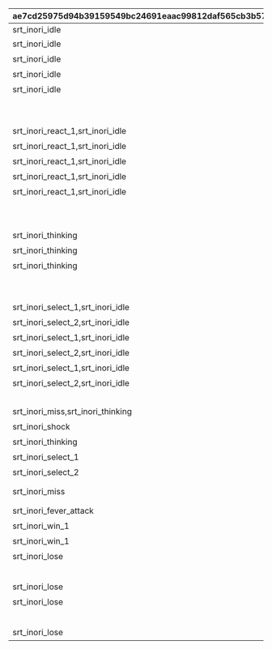 |ae7cd25975d94b39159549bc24691eaac99812daf565cb3b577a809da185cfec|0643173c2e4620d1061c6ae4999654ef576a27fe898c441aa0800585b02d098a|3069b105d0301224cbcd1ab5a524d5dbb93f32a88d66ff0bbcb7fbfffbf22a93|dfc61dfc82920db9eb46a1fea1c15f10e9550447841278f8026e7661ea265b5c|c988e547b0301acedfc020f79d535cfa9a9991bb996b740f554cce2ef1a21b6f|49f751236310f09eaa933c9cd2267c63292a7138e4d5f0d43ba2b5d7503aa79d|8c964d5878deb4829c4ae729eb43a256eb7f2e607faff9c159385754293c5ba3|0848bfd382311b669c03d1f11cba1fe2047afe4a1748e47e5c9f24458a38327d|
| --- | --- | --- | --- | --- | --- | --- | --- |
|srt_inori_idle||srt_dragon_in,srt_dragon_idle|srt_kaya_idle|GAME_START|0|start_000-start_001,start_002/start_003-boss_emote_064-start_004||
|srt_inori_idle|まずはオレの番だな！|srt_dragon_idle|srt_kaya_idle|ENEMY_FIRST|2|||
|srt_inori_idle|「{0}」か\n「{1}」で始まるのは…|srt_dragon_idle|srt_kaya_waiting|ENEMY_TURN1|2|||
|srt_inori_idle|「{0}」か\nうーん、「{1}」で始まる言葉ねえ…|srt_dragon_idle|srt_kaya_waiting|ENEMY_TURN2|2|||
|srt_inori_idle|「{0}」か\nオッケー、次は「{1}」だな|srt_dragon_idle|srt_kaya_waiting|ENEMY_TURN3|2|||
||||srt_kaya_help|ENEMY_HELP|0|sugoyomi_damage_059,sugoyomi_damage_060,sugoyomi_damage_061,sugoyomi_damage_062,sugoyomi_damage_063|srt_homare_help|
||||srt_kaya_flash|ENEMY_FLASH|0|||
|srt_inori_react_1,srt_inori_idle|「{0}」だ！|srt_dragon_react_1,srt_dragon_idle|srt_kaya_select_1,srt_kaya_waiting|ENEMY_SELECT1|2|sugoyomi_damage_055,sugoyomi_damage_056,sugoyomi_damage_057,sugoyomi_damage_058||
|srt_inori_react_1,srt_inori_idle|「{0}」だな！|srt_dragon_react_1,srt_dragon_idle|srt_kaya_select_1,srt_kaya_waiting|ENEMY_SELECT2|2|sugoyomi_damage_055,sugoyomi_damage_056,sugoyomi_damage_057,sugoyomi_damage_058||
|srt_inori_react_1,srt_inori_idle|「{0}」だぜ！|srt_dragon_react_1,srt_dragon_idle|srt_kaya_select_1,srt_kaya_waiting|ENEMY_SELECT3|2|sugoyomi_damage_055,sugoyomi_damage_056,sugoyomi_damage_057,sugoyomi_damage_058||
|srt_inori_react_1,srt_inori_idle|「{0}」ってのはどうだ！|srt_dragon_react_1,srt_dragon_idle|srt_kaya_select_1,srt_kaya_waiting|ENEMY_SELECT_GREAT1|2|sugoyomi_damage_055,sugoyomi_damage_056,sugoyomi_damage_057,sugoyomi_damage_058||
|srt_inori_react_1,srt_inori_idle|へっへーん！「{0}」だ！|srt_dragon_react_1,srt_dragon_idle|srt_kaya_select_1,srt_kaya_waiting|ENEMY_SELECT_GREAT2|2|sugoyomi_damage_055,sugoyomi_damage_056,sugoyomi_damage_057,sugoyomi_damage_058||
|||||ENEMY_SELECT_WAIT|-1|||
||カヤぴぃ、「ん」がついてるですよ……||srt_kaya_shock|ENEMY_SELECT_N|1|out_071||
|srt_inori_thinking|「{0}」ですか\n次は「{1}」で始まる言葉ですね|srt_dragon_thinking|srt_kaya_waiting|PLAYER_TURN1|1|||
|srt_inori_thinking|「{0}」ですか\nうーん、「{1}」で始まる言葉は…|srt_dragon_thinking|srt_kaya_waiting|PLAYER_TURN2|1|||
|srt_inori_thinking|なるほど「{0}」ですね\nふむふむ、「{1}」で始まる言葉は…|srt_dragon_thinking|srt_kaya_waiting|PLAYER_TURN3|1|||
|||||PLAYER_CUTIN_GREAT|1|sugoyomi_cutin_049,sugoyomi_cutin_051,sugoyomi_cutin_053||
|||||PLAYER_CUTIN_PRICONNE|1|sugoyomi_cutin_050,sugoyomi_cutin_052||
|srt_inori_select_1,srt_inori_idle|「{0}」です！|srt_dragon_select_1,srt_dragon_idle|srt_kaya_react_1,srt_kaya_waiting|PLAYER_SELECT1|1|correct_028-correct_029,correct_032/correct_033-boss_emote_067-correct_034,correct_037-correct_038||
|srt_inori_select_2,srt_inori_idle|「{0}」ですね！|srt_dragon_select_2,srt_dragon_idle|srt_kaya_react_2,srt_kaya_waiting|PLAYER_SELECT2|1|correct_030-correct_031,correct_035-correct_036||
|srt_inori_select_1,srt_inori_idle|「{0}」なんてどうです！|srt_dragon_select_1,srt_dragon_idle|srt_kaya_react_1,srt_kaya_waiting|PLAYER_SELECT_GREAT1|1|correct_028-correct_029,correct_032/correct_033-boss_emote_067-correct_034,correct_037-correct_038||
|srt_inori_select_2,srt_inori_idle|ふふ～ん♪「{0}」です！|srt_dragon_select_2,srt_dragon_idle|srt_kaya_react_2,srt_kaya_waiting|PLAYER_SELECT_GREAT2|1|correct_030-correct_031,correct_035-correct_036||
|srt_inori_select_1,srt_inori_idle|ふっふっふ、ずばり\n「{0}」です！|srt_dragon_select_1,srt_dragon_idle|srt_kaya_react_1,srt_kaya_waiting|PLAYER_SELECT_PRECONNE1|1|correct_028-correct_029,correct_032/correct_033-boss_emote_067-correct_034,correct_037-correct_038||
|srt_inori_select_2,srt_inori_idle|ひらめいたです！\n「{0}」ですね！|srt_dragon_select_2,srt_dragon_idle|srt_kaya_react_2,srt_kaya_waiting|PLAYER_SELECT_PRECONNE2|1|correct_030-correct_031,correct_035-correct_036||
|||||PLAYER_SELECT_WAIT|-1|||
|srt_inori_miss,srt_inori_thinking|はうっ！ま、間違ったです…|srt_dragon_miss,srt_dragon_thinking|srt_kaya_react_3,srt_kaya_waiting|PLAYER_MISS|1|mistake_039-mistake_040,mistake_041-mistake_042,mistake_043-mistake_044,mistake_045-mistake_046||
|srt_inori_shock|おいおい、「ん」がついてるじゃねえか……||srt_kaya_react_4|PLAYER_SELECT_N|2|out_070||
|srt_inori_thinking|どんどんいくですよ！|srt_dragon_thinking|srt_kaya_infever|INFEVER|1|rush||
|srt_inori_select_1|「{0}」です！|srt_dragon_select_1||FEVER_SELECT1|1|correct_028-correct_029,correct_037-correct_038||
|srt_inori_select_2|「{0}」ですね！|srt_dragon_select_2||FEVER_SELECT2|1|correct_030-correct_031,correct_035-correct_036||
|srt_inori_miss|はうっ！ま、間違ったです…|srt_dragon_miss||FEVER_MISS|1|mistake_039-mistake_040,mistake_041-mistake_042,mistake_043-mistake_044,mistake_045-mistake_046,mistake_047-mistake_048||
|srt_inori_fever_attack|覚悟するです！|srt_dragon_fever_attack|srt_kaya_fever_damage|FEVER_DAMAGE|1|rush_attack||
|srt_inori_win_1|あたしたちの勝ちですよ！！|srt_dragon_win|srt_kaya_lose|WIN_HP|1|win_005-win_006,win_012-win_013||
|srt_inori_win_1|あたしたちの勝ちですよ！！|srt_dragon_win||WIN_N|1|win_005-win_006,win_012-win_013||
|srt_inori_lose|あうぅ…あたしの負けです…|srt_dragon_lose|srt_kaya_win|LOSE_MISS|1|lose_017,lose_019,lose_023||
||あうぅ…あたしの負けです…|srt_dragon_miss||LOSE_N|1|lose_017,lose_019,lose_023||
|srt_inori_lose|じ、時間切れですか！？油断したです… |srt_dragon_lose|srt_kaya_win|TIMEUP|1|lose_025/lose_026-boss_emote_068,lose_021||
|srt_inori_lose|あうぅ…あたしの負けです…\n「{0}」があったです…|srt_dragon_lose|srt_kaya_win|LOSE_MISS2|1|lose_017,lose_019,lose_023||
||あうぅ…あたしの負けです…\n「{0}」があったです…|srt_dragon_miss||LOSE_N2|1|lose_017,lose_019,lose_023||
|srt_inori_lose|じ、時間切れですか！？油断したです… \n「{0}」があったです…|srt_dragon_lose|srt_kaya_win|TIMEUP2|1|lose_025/lose_026-boss_emote_068,lose_021||